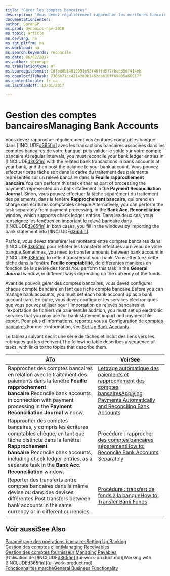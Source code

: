 ```yaml
---
title: "Gérer les comptes bancaires"
description: "Vous devez régulièrement rapprocher les écritures bancaires dans Dynamics NAV avec les transactions bancaires associées à vos comptes bancaires."
documentationcenter: 
author: SorenGP
ms.prod: dynamics-nav-2018
ms.topic: article
ms.devlang: na
ms.tgt_pltfrm: na
ms.workload: na
ms.search.keywords: reconcile
ms.date: 06/02/2017
ms.author: sgroespe
ms.translationtype: HT
ms.sourcegitcommit: 1dfba8b14019991c95f40ffd5f7fbaed5df414eb
ms.openlocfilehash: 7306b71cc42142d3b1452da610ff69085a66917f
ms.contentlocale: fr-ca
ms.lasthandoff: 12/01/2017

---
```

# <a name="managing-bank-accounts"></a><span data-ttu-id="a0065-103">Gestion des comptes bancaires</span><span class="sxs-lookup"><span data-stu-id="a0065-103">Managing Bank Accounts</span></span>
<span data-ttu-id="a0065-104">Vous devez rapprocher régulièrement vos écritures comptables banque dans [!INCLUDE[d365fin](includes/d365fin_md.md)] avec les transactions bancaires associées dans les comptes bancaires de votre banque, puis valider le solde sur votre compte bancaire.</span><span class="sxs-lookup"><span data-stu-id="a0065-104">At regular intervals, you must reconcile your bank ledger entries in [!INCLUDE[d365fin](includes/d365fin_md.md)] with the related bank transactions in bank accounts at your bank, and then post the balance to your bank account.</span></span> <span data-ttu-id="a0065-105">Vous pouvez effectuer cette tâche soit dans le cadre du traitement des paiements représentés sur un relevé bancaire dans la **Feuille rapprochement bancaire**.</span><span class="sxs-lookup"><span data-stu-id="a0065-105">You can perform this task either as part of processing the payments represented on a bank statement in the **Payment Reconciliation Journal**.</span></span> <span data-ttu-id="a0065-106">Sinon, vous pouvez effectuer la tâche séparément du traitement des paiements, dans la fenêtre **Rapprochement bancaire**, qui prend en charge des écritures comptables chèque.</span><span class="sxs-lookup"><span data-stu-id="a0065-106">Alternatively, you can perform the task separately from payment processing, in the **Bank Acc. Reconciliation** window, which supports check ledger entries.</span></span> <span data-ttu-id="a0065-107">Dans les deux cas, vous renseignez les fenêtres en important le relevé bancaire dans [!INCLUDE[d365fin](includes/d365fin_md.md)].</span><span class="sxs-lookup"><span data-stu-id="a0065-107">In both cases, you fill in the windows by importing the bank statement into [!INCLUDE[d365fin](includes/d365fin_md.md)].</span></span>

<span data-ttu-id="a0065-108">Parfois, vous devez transférer les montants entre comptes bancaires dans [!INCLUDE[d365fin](includes/d365fin_md.md)] pour refléter les transferts effectués au niveau de votre banque.</span><span class="sxs-lookup"><span data-stu-id="a0065-108">Sometimes, you need to transfer amounts between bank account in [!INCLUDE[d365fin](includes/d365fin_md.md)] to reflect transfers at your bank.</span></span> <span data-ttu-id="a0065-109">Vous effectuez cette tâche dans la fenêtre **Feuille comptabilité**, de différentes manières en fonction de la devise des fonds.</span><span class="sxs-lookup"><span data-stu-id="a0065-109">You perform this task in the **General Journal** window, in different ways depending on the currency of the funds.</span></span>

<span data-ttu-id="a0065-110">Avant de pouvoir gérer des comptes bancaires, vous devez configurer chaque compte bancaire en tant que fiche compte bancaire.</span><span class="sxs-lookup"><span data-stu-id="a0065-110">Before you can manage bank accounts, you must set each bank account up as a bank account card.</span></span> <span data-ttu-id="a0065-111">En outre, vous devez configurer les services électroniques que vous pouvez utiliser pour l'importation de relevés bancaires et l'exportation de fichiers de paiement.</span><span class="sxs-lookup"><span data-stu-id="a0065-111">In addition, you must set up electronic services that you may use for bank statement import and payment file export.</span></span> <span data-ttu-id="a0065-112">Pour plus d'informations, reportez vous à [Configuration de comptes bancaires](bank-setup-banking.md).</span><span class="sxs-lookup"><span data-stu-id="a0065-112">For more information, see [Set Up Bank Accounts](bank-setup-banking.md).</span></span>

<span data-ttu-id="a0065-113">Le tableau suivant décrit une série de tâches et inclut des liens vers les rubriques qui les décrivent.</span><span class="sxs-lookup"><span data-stu-id="a0065-113">The following table describes a sequence of tasks, with links to the topics that describe them.</span></span>

| <span data-ttu-id="a0065-114">À</span><span class="sxs-lookup"><span data-stu-id="a0065-114">To</span></span> | <span data-ttu-id="a0065-115">Voir</span><span class="sxs-lookup"><span data-stu-id="a0065-115">See</span></span> |
| --- | --- |
| <span data-ttu-id="a0065-116">Rapprocher des comptes bancaires en relation avec le traitement des paiements dans la fenêtre **Feuille rapprochement bancaire**.</span><span class="sxs-lookup"><span data-stu-id="a0065-116">Reconcile bank accounts in connection with payment processing in the **Payment Reconciliation Journal** window.</span></span> |[<span data-ttu-id="a0065-117">Lettrage automatique des paiements et rapprochement des comptes bancaires</span><span class="sxs-lookup"><span data-stu-id="a0065-117">Applying Payments Automatically and Reconciling Bank Accounts</span></span>](receivables-apply-payments-auto-reconcile-bank-accounts.md) |
| <span data-ttu-id="a0065-118">Rapprocher des comptes bancaires, y compris les écritures comptables chèque, en tant que tâche distincte dans la fenêtre **Rapprochement bancaire**.</span><span class="sxs-lookup"><span data-stu-id="a0065-118">Reconcile bank accounts, including check ledger entries, as a separate task in the **Bank Acc. Reconciliation** window.</span></span> |[<span data-ttu-id="a0065-119">Procédure : rapprocher des comptes bancaires séparément</span><span class="sxs-lookup"><span data-stu-id="a0065-119">How to: Reconcile Bank Accounts Separately</span></span>](bank-how-reconcile-bank-accounts-separately.md) |
| <span data-ttu-id="a0065-120">Reporter des transferts entre comptes bancaires dans la même devise ou dans des devises différentes.</span><span class="sxs-lookup"><span data-stu-id="a0065-120">Post transfers between bank accounts in the same currency or in different currencies.</span></span> |[<span data-ttu-id="a0065-121">Procédure : transfert de fonds à la banque</span><span class="sxs-lookup"><span data-stu-id="a0065-121">How to: Transfer Bank Funds</span></span>](bank-how-transfer-bank-funds.md) |

## <a name="see-also"></a><span data-ttu-id="a0065-122">Voir aussi</span><span class="sxs-lookup"><span data-stu-id="a0065-122">See Also</span></span>
[<span data-ttu-id="a0065-123">Paramétrage des opérations bancaires</span><span class="sxs-lookup"><span data-stu-id="a0065-123">Setting Up Banking</span></span>](bank-setup-banking.md)  
[<span data-ttu-id="a0065-124">Gestion des comptes client</span><span class="sxs-lookup"><span data-stu-id="a0065-124">Managing Receivables</span></span>](receivables-manage-receivables.md)  
<span data-ttu-id="a0065-125">[Gestion des comptes fournisseur](payables-manage-payables.md)  </span><span class="sxs-lookup"><span data-stu-id="a0065-125">[Managing Payables](payables-manage-payables.md)  </span></span>  
<span data-ttu-id="a0065-126">[Utilisation de [!INCLUDE[d365fin](includes/d365fin_md.md)]](ui-work-product.md)</span><span class="sxs-lookup"><span data-stu-id="a0065-126">[Working with [!INCLUDE[d365fin](includes/d365fin_md.md)]](ui-work-product.md)</span></span>  
[<span data-ttu-id="a0065-127">Fonctionnalités marché</span><span class="sxs-lookup"><span data-stu-id="a0065-127">General Business Functionality</span></span>](ui-across-business-areas.md)  

